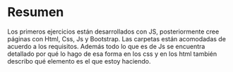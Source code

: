 # Resumen

Los primeros ejercicios están desarrollados con JS, posteriormente cree páginas con Html, Css, Js y Bootstrap. Las carpetas están acomodadas de acuerdo a los requisitos. Además todo lo que es de Js se encuentra detallado por qué lo hago de esa forma en los css y en los html también describo qué elemento es el que estoy haciendo.

